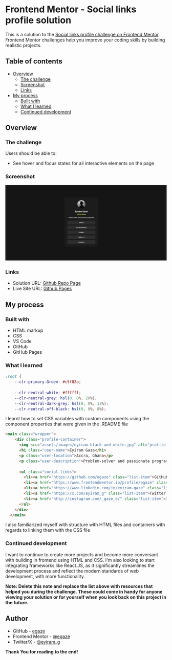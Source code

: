 # Frontend Mentor - Social links profile solution

This is a solution to the [Social links profile challenge on Frontend Mentor](https://www.frontendmentor.io/challenges/social-links-profile-UG32l9m6dQ). Frontend Mentor challenges help you improve your coding skills by building realistic projects. 

## Table of contents

- [Overview](#overview)
  - [The challenge](#the-challenge)
  - [Screenshot](#screenshot)
  - [Links](#links)
- [My process](#my-process)
  - [Built with](#built-with)
  - [What I learned](#what-i-learned)
  - [Continued development](#continued-development)


## Overview

### The challenge

Users should be able to:

- See hover and focus states for all interactive elements on the page

### Screenshot

![Screenshot](./screenshot-social-link-page.png)

### Links

- Solution URL: [Github Repo Page](https://github.com/egaze/social-links-profile-main)
- Live Site URL: [Github Pages](https://egaze.github.io/social-links-profile-main/)

## My process

### Built with

- HTML markup
- CSS
- VS Code
- GitHub
- GitHub Pages

### What I learned

```css
:root {
    --clr-primary-Green: #c5f82a;
    
    --clr-neutral-white: #ffffff;
    --clr-neutral-grey: hsl(0, 0%, 20%);
    --clr-neutral-dark-grey: hsl(0, 0%, 12%);
    --clr-neutral-off-black: hsl(0, 0%, 8%);
```
I learnt how to set CSS variables  with custom components using the component properties that were given in the .README file

```html
<main class="wrapper">
    <div class="profile-container">
      <img src="assets/images/eyiram-black-and-white.jpg" alt="profile-photo" class="user-image">
      <h1 class="user-name">Eyiram Gaze</h1>
      <p class="user-location">Accra, Ghana</p>
      <p class="user-description">Problem-solver and passionate programmer</p>

      <ul class="social-links">
        <li><a href="https://github.com/egaze" class="list-item">GitHub</a></li>
        <li><a href="https://www.frontendmentor.io/profile/egaze" class="list-item">Frontend Mentor</a></li>
        <li><a href="https://www.linkedin.com/in/eyiram-gaze" class="list-item">LinkedIn</a></li>
        <li><a href="https://x.com/eyiram_g" class="list-item">Twitter / X</a></li>
        <li><a href="http://instagram.com/_gaze_e/" class="list-item">Instagram</a></li>
      </ul>
    </div>
  </main>
```
I also familiarized myself with structure with HTML files and containers with regards to linking them with the CSS file

### Continued development

I want to continue to create more projects and become more conversant with building in frontend using HTML and CSS. I'm also looking to start integrating frameworks like React.JS, as it significantly streamlines the development process and reflect the modern standards of web development, with more functionality.

**Note: Delete this note and replace the list above with resources that helped you during the challenge. These could come in handy for anyone viewing your solution or for yourself when you look back on this project in the future.**

## Author

- GitHub - [egaze](https://www.your-site.com)
- Frontend Mentor - [@egaze](https://www.frontendmentor.io/profile/egaze)
- Twitter/X - [@eyiram_g](https://www.twitter.com/eyiram_g)


**Thank You for reading to the end!**